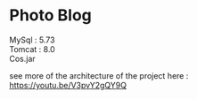 # Photo Blog 

MySql : 5.73  
Tomcat : 8.0  
Cos.jar   


see more of the architecture of the project here : 
https://youtu.be/V3pvY2gQY9Q
